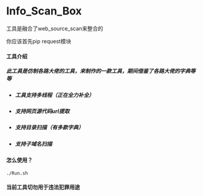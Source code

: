 # Info_Scan_Box
工具是融合了web_source_scan来整合的

你应该首先pip request模块

#### 工具介绍

##### 此工具是仿制各路大佬的工具，来制作的一款工具，期间借鉴了各路大佬的字典等等

- ##### 工具支持多线程（正在全力补全）

- ##### 支持网页源代码url提取

- ##### 支持目录扫描（有多款字典）

- ##### 支持子域名扫描

##### 

#### 怎么使用？

```shell
./Run.sh
```

#### 当前工具切勿用于违法犯罪用途
